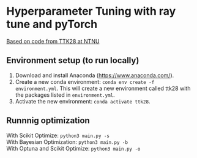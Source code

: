# Hyperparameter Tuning with ray tune and pyTorch
[Based on code from TTK28 at NTNU](https://github.com/bgrimstad/TTK28-Courseware)

## Environment setup (to run locally)
1. Download and install Anaconda (https://www.anaconda.com/).
2. Create a new conda environment: `conda env create -f environment.yml`. 
This will create a new environment called ttk28 with the packages listed in `environment.yml`. 
3. Activate the new environment: `conda activate ttk28`.

## Runnnig optimization
With Scikit Optimize: `python3 main.py -s`  
With Bayesian Optimization: `python3 main.py -b`  
With Optuna and Scikit Optimize: `python3 main.py -o`
